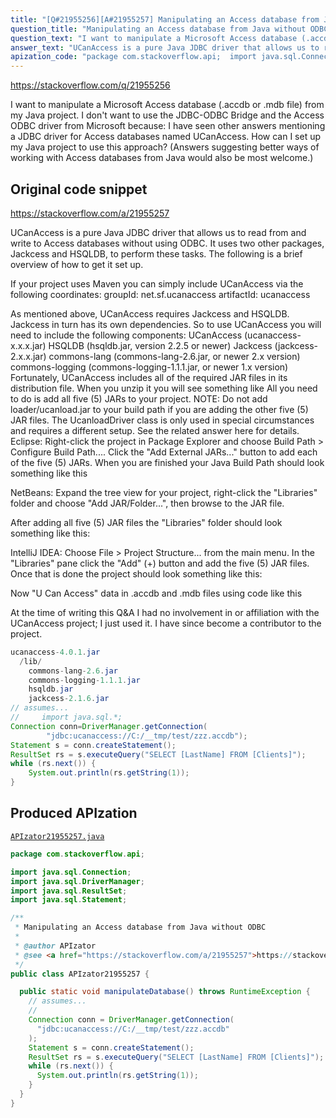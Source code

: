 ```yaml
---
title: "[Q#21955256][A#21955257] Manipulating an Access database from Java without ODBC"
question_title: "Manipulating an Access database from Java without ODBC"
question_text: "I want to manipulate a Microsoft Access database (.accdb or .mdb file) from my Java project. I don't want to use the JDBC-ODBC Bridge and the Access ODBC driver from Microsoft because: I have seen other answers mentioning a JDBC driver for Access databases named UCanAccess. How can I set up my Java project to use this approach? (Answers suggesting better ways of working with Access databases from Java would also be most welcome.)"
answer_text: "UCanAccess is a pure Java JDBC driver that allows us to read from and write to Access databases without using ODBC. It uses two other packages, Jackcess and HSQLDB, to perform these tasks. The following is a brief overview of how to get it set up.  If your project uses Maven you can simply include UCanAccess via the following coordinates: groupId: net.sf.ucanaccess artifactId: ucanaccess  As mentioned above, UCanAccess requires Jackcess and HSQLDB. Jackcess in turn has its own dependencies. So to use UCanAccess you will need to include the following components: UCanAccess (ucanaccess-x.x.x.jar) HSQLDB (hsqldb.jar, version 2.2.5 or newer) Jackcess (jackcess-2.x.x.jar) commons-lang (commons-lang-2.6.jar, or newer 2.x version) commons-logging (commons-logging-1.1.1.jar, or newer 1.x version) Fortunately, UCanAccess includes all of the required JAR files in its distribution file. When you unzip it you will see something like All you need to do is add all five (5) JARs to your project. NOTE: Do not add loader/ucanload.jar to your build path if you are adding the other five (5) JAR files. The UcanloadDriver class is only used in special circumstances and requires a different setup. See the related answer here for details. Eclipse: Right-click the project in Package Explorer and choose Build Path > Configure Build Path.... Click the \"Add External JARs...\" button to add each of the five (5) JARs. When you are finished your Java Build Path should look something like this  NetBeans: Expand the tree view for your project, right-click the \"Libraries\" folder and choose \"Add JAR/Folder...\", then browse to the JAR file.  After adding all five (5) JAR files the \"Libraries\" folder should look something like this:  IntelliJ IDEA: Choose File > Project Structure... from the main menu. In the \"Libraries\" pane click the \"Add\" (+) button and add the five (5) JAR files. Once that is done the project should look something like this:   Now \"U Can Access\" data in .accdb and .mdb files using code like this  At the time of writing this Q&A I had no involvement in or affiliation with the UCanAccess project; I just used it. I have since become a contributor to the project."
apization_code: "package com.stackoverflow.api;  import java.sql.Connection; import java.sql.DriverManager; import java.sql.ResultSet; import java.sql.Statement;  /**  * Manipulating an Access database from Java without ODBC  *  * @author APIzator  * @see <a href=\"https://stackoverflow.com/a/21955257\">https://stackoverflow.com/a/21955257</a>  */ public class APIzator21955257 {    public static void manipulateDatabase() throws RuntimeException {     // assumes...     //     Connection conn = DriverManager.getConnection(       \"jdbc:ucanaccess://C:/__tmp/test/zzz.accdb\"     );     Statement s = conn.createStatement();     ResultSet rs = s.executeQuery(\"SELECT [LastName] FROM [Clients]\");     while (rs.next()) {       System.out.println(rs.getString(1));     }   } }"
---
```


https://stackoverflow.com/q/21955256

I want to manipulate a Microsoft Access database (.accdb or .mdb file) from my Java project. I don&#x27;t want to use the JDBC-ODBC Bridge and the Access ODBC driver from Microsoft because:
I have seen other answers mentioning a JDBC driver for Access databases named UCanAccess. How can I set up my Java project to use this approach?
(Answers suggesting better ways of working with Access databases from Java would also be most welcome.)



## Original code snippet

https://stackoverflow.com/a/21955257

UCanAccess is a pure Java JDBC driver that allows us to read from and write to Access databases without using ODBC. It uses two other packages, Jackcess and HSQLDB, to perform these tasks. The following is a brief overview of how to get it set up.

If your project uses Maven you can simply include UCanAccess via the following coordinates:
groupId: net.sf.ucanaccess
artifactId: ucanaccess

As mentioned above, UCanAccess requires Jackcess and HSQLDB. Jackcess in turn has its own dependencies. So to use UCanAccess you will need to include the following components:
UCanAccess (ucanaccess-x.x.x.jar)
HSQLDB (hsqldb.jar, version 2.2.5 or newer)
Jackcess (jackcess-2.x.x.jar)
commons-lang (commons-lang-2.6.jar, or newer 2.x version)
commons-logging (commons-logging-1.1.1.jar, or newer 1.x version)
Fortunately, UCanAccess includes all of the required JAR files in its distribution file. When you unzip it you will see something like
All you need to do is add all five (5) JARs to your project.
NOTE: Do not add loader/ucanload.jar to your build path if you are adding the other five (5) JAR files. The UcanloadDriver class is only used in special circumstances and requires a different setup. See the related answer here for details.
Eclipse: Right-click the project in Package Explorer and choose Build Path &gt; Configure Build Path.... Click the &quot;Add External JARs...&quot; button to add each of the five (5) JARs. When you are finished your Java Build Path should look something like this

NetBeans: Expand the tree view for your project, right-click the &quot;Libraries&quot; folder and choose &quot;Add JAR/Folder...&quot;, then browse to the JAR file.

After adding all five (5) JAR files the &quot;Libraries&quot; folder should look something like this:

IntelliJ IDEA: Choose File &gt; Project Structure... from the main menu. In the &quot;Libraries&quot; pane click the &quot;Add&quot; (+) button and add the five (5) JAR files. Once that is done the project should look something like this:


Now &quot;U Can Access&quot; data in .accdb and .mdb files using code like this

At the time of writing this Q&amp;A I had no involvement in or affiliation with the UCanAccess project; I just used it. I have since become a contributor to the project.

```java
ucanaccess-4.0.1.jar  
  /lib/
    commons-lang-2.6.jar  
    commons-logging-1.1.1.jar  
    hsqldb.jar  
    jackcess-2.1.6.jar
// assumes...
//     import java.sql.*;
Connection conn=DriverManager.getConnection(
        "jdbc:ucanaccess://C:/__tmp/test/zzz.accdb");
Statement s = conn.createStatement();
ResultSet rs = s.executeQuery("SELECT [LastName] FROM [Clients]");
while (rs.next()) {
    System.out.println(rs.getString(1));
}
```

## Produced APIzation

[`APIzator21955257.java`](https://github.com/pasqualesalza/apization-temp-data/raw/master/apizations/java/APIzator21955257.java)

```java
package com.stackoverflow.api;

import java.sql.Connection;
import java.sql.DriverManager;
import java.sql.ResultSet;
import java.sql.Statement;

/**
 * Manipulating an Access database from Java without ODBC
 *
 * @author APIzator
 * @see <a href="https://stackoverflow.com/a/21955257">https://stackoverflow.com/a/21955257</a>
 */
public class APIzator21955257 {

  public static void manipulateDatabase() throws RuntimeException {
    // assumes...
    //
    Connection conn = DriverManager.getConnection(
      "jdbc:ucanaccess://C:/__tmp/test/zzz.accdb"
    );
    Statement s = conn.createStatement();
    ResultSet rs = s.executeQuery("SELECT [LastName] FROM [Clients]");
    while (rs.next()) {
      System.out.println(rs.getString(1));
    }
  }
}

```